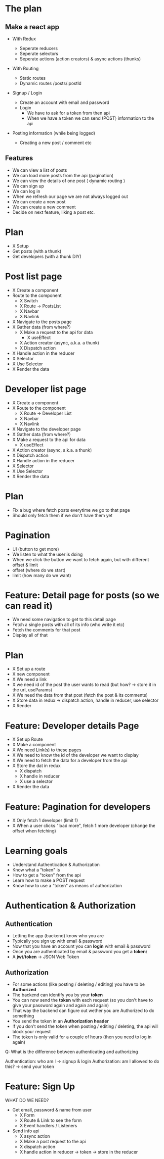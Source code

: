 # The plan

## Make a react app

- With Redux

  - Seperate reducers
  - Seperate selectors
  - Seperate actions (action creators) & async actions (thunks)

- With Routing

  - Static routes
  - Dynamic routes /posts/:postId

- Signup / Login

  - Create an account with email and password
  - Login
    - We have to ask for a token from then api
    - When we have a token we can send (POST) information to the api

- Posting information (while being logged)

  - Creating a new post / comment etc

## Features

- We can view a list of posts
- We can load more posts from the api (pagination)
- We can view the details of one post ( dynamic routing )
- We can sign up
- We can log in
- When we refresh our page we are not always logged out
- We can create a new post
- We can create a new comment
- Decide on next feature, liking a post etc.

# Plan

- X Setup
- Get posts (with a thunk)
- Get developers (with a thunk DIY)

# Post list page

- X Create a component
- Route to the component
  - X Switch
  - X Route -> PostsList
  - X Navbar
  - X Navlink
- X Navigate to the posts page
- X Gather data (from where?)
  - X Make a request to the api for data
    - X useEffect
  - X Action creator (async, a.k.a. a thunk)
  - X Dispatch action
- X Handle action in the reducer
- X Selector
- X Use Selector
- X Render the data

# Developer list page

- X Create a component
- X Route to the component
  - X Route -> Developer List
  - X Navbar
  - X Navlink
- X Navigate to the developer page
- X Gather data (from where?)
- X Make a request to the api for data
  - X useEffect
- X Action creator (async, a.k.a. a thunk)
- X Dispatch action
- X Handle action in the reducer
- X Selector
- X Use Selector
- X Render the data

# Plan

- Fix a bug where fetch posts everytime we go to that page
- Should only fetch them if we don't have them yet

# Pagination

- UI (button to get more)
- We listen to what the user is doing
- When we click the button we want to fetch again, but with different offset & limit
- offset (where do we start)
- limit (how many do we want)

# Feature: Detail page for posts (so we can read it)

- We need some navigation to get to this detail page
- Fetch a single posts with all of its info (who write it etc)
- Fetch the comments for that post
- Display all of that

# Plan

- X Set up a route
- X new component
- X We need a link
- X we need id of the post the user wants to read (but how? -> store it in the url, useParams)
- X We need the data from that post (fetch the post & its comments)
- X Store data in redux -> dispatch action, handle in reducer, use selector
- X Render

# Feature: Developer details Page

- X Set up Route
- X Make a component
- X We need Link(s) to these pages
- X We need to know the id of the developer we want to display
- X We need to fetch the data for a developer from the api
- X Store the dat in redux
  - X dispatch
  - X handle in reducer
  - X use a selector
- X Render the data

# Feature: Pagination for developers

- X Only fetch 1 developer (limit 1)
- X When a user clicks "load more", fetch 1 more developer (change the offset when fetching)

# Learning goals

- Understand Authentication & Authorization
- Know what a "token" is
- How to get a "token" from the api
- Learn how to make a POST request
- Know how to use a "token" as means of authorization

# Authentication & Authorization

## Authentication

- Letting the app (backend) know who you are
- Typically you sign up with email & password
- Now that you have an account you can **login** with email & password
- Once you are authenticated by email & password you get a **token**\
- A **jwt**/**token** -> JSON Web Token

## Authorization

- For some actions (like posting / deleting / editing) you have to be **Authorized**
- The backend can identify you by your **token**
- You can now send the **token** with each request (so you don't have to give your password again and again and again)
- That way the backend can figure out wether you are Authorized to do something
- You send the token in an **Authorization header**
- If you don't send the token when posting / editing / deleting, the api will block your request
- The token is only valid for a couple of hours (then you need to log in again)

Q: What is the difference between authenticating and authorizing

Authentication: who am I -> signup & login
Authorization: am I allowed to do this? -> send your token

# Feature: Sign Up

WHAT DO WE NEED?

- Get email, password & name from user
  - X Form
  - X Route & Link to see the form
  - X Event handlers / Listeners
- Send info api
  - X async action
  - X Make a post request to the api
  - X dispatch action
  - X handle action in reducer -> token -> store in the reducer
